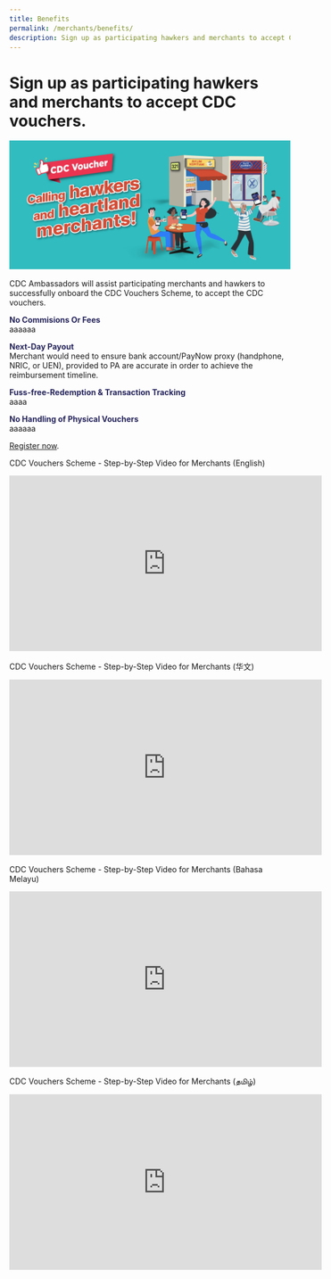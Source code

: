 ```yaml
---
title: Benefits
permalink: /merchants/benefits/
description: Sign up as participating hawkers and merchants to accept CDC vouchers.
---
```

# Sign up as participating hawkers and merchants to accept CDC vouchers.

![For Merchants](/images/merchants/Merchant%20banner.jfif)

CDC Ambassadors will assist participating merchants and hawkers to successfully onboard the CDC Vouchers Scheme, to accept the CDC vouchers.

<p><span style="color: rgb(37, 36, 92);"><strong>No Commisions Or Fees</strong></span><br />aaaaaa</p>
<p><span style="color: rgb(37, 36, 92);"><strong>Next-Day Payout</strong></span><br />Merchant would need to ensure bank account/PayNow proxy (handphone, NRIC, or UEN), provided to PA are accurate in order to achieve the reimbursement timeline.</p>
<p><span style="color: rgb(37, 36, 92);"><strong>Fuss-free-Redemption &amp; Transaction Tracking</strong></span><br />aaaa</p>
<p><span style="color:rgb(37, 36, 92);"><strong>No Handling of Physical Vouchers</strong></span><br />aaaaaa</p>

[Register now](/merchants/redeemsg-app).

CDC Vouchers Scheme - Step-by-Step Video for Merchants (English)
<iframe width="560" height="315" src="https://www.youtube.com/embed/cQGlktNKq3s" title="YouTube video player" frameborder="0" allow="accelerometer; autoplay; clipboard-write; encrypted-media; gyroscope; picture-in-picture" allowfullscreen></iframe>

CDC Vouchers Scheme - Step-by-Step Video for Merchants (华文)
<iframe width="560" height="315" src="https://www.youtube.com/embed/2l6hem1eMps" title="YouTube video player" frameborder="0" allow="accelerometer; autoplay; clipboard-write; encrypted-media; gyroscope; picture-in-picture" allowfullscreen></iframe>

CDC Vouchers Scheme - Step-by-Step Video for Merchants (Bahasa Melayu)
<iframe width="560" height="315" src="https://www.youtube.com/embed/WlXbDqiPN6k" title="YouTube video player" frameborder="0" allow="accelerometer; autoplay; clipboard-write; encrypted-media; gyroscope; picture-in-picture" allowfullscreen></iframe>

CDC Vouchers Scheme - Step-by-Step Video for Merchants (தமிழ்)
<iframe width="560" height="315" src="https://www.youtube.com/embed/NGkGTUoF1BE" title="YouTube video player" frameborder="0" allow="accelerometer; autoplay; clipboard-write; encrypted-media; gyroscope; picture-in-picture" allowfullscreen></iframe>